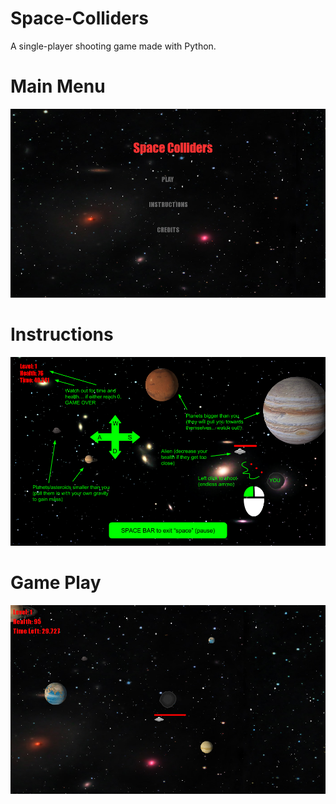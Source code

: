 # Space-Colliders
A single-player shooting game made with Python.

# Main Menu
![alt text](https://github.com/zhangium/Space-Colliders/blob/master/main-menu.PNG)

# Instructions
![alt text](https://github.com/zhangium/Space-Colliders/blob/master/instructions.PNG)

# Game Play
![alt text](https://github.com/zhangium/Space-Colliders/blob/master/game.PNG)
